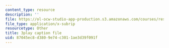 ```yaml
---
content_type: resource
description: ''
file: https://ol-ocw-studio-app-production.s3.amazonaws.com/courses/res-6-006-video-demonstrations-in-lasers-and-optics-spring-2008/87045ec8d3809e74c3011ae3d39f091f_Vp4udMmeH7M.srt
file_type: application/x-subrip
resourcetype: Other
title: 3play caption file
uid: 87045ec8-d380-9e74-c301-1ae3d39f091f
---
```

